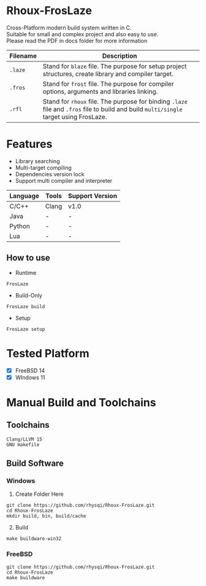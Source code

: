 # Rhoux-FrosLaze
Cross-Platform modern build system written in C. <br>
Suitable for small and complex project and also easy to use. <br>
Please read the PDF in docs folder for more information

| Filename | Description |
| - | -
| `.laze` | Stand for `blaze` file. The purpose for setup project structures, create library and compiler target.
| `.fros` | Stand for `frost` file. The purpose for compiler options, arguments and libraries linking.
| `.rfl`  | Stand for `rhoux` file. The purpose for binding `.laze` file and `.fros` file to build and build `multi/single` target using FrosLaze.

# Features
- Library searching
- Multi-target compiling
- Dependencies version lock
- Support multi compiler and interpreter

| Language | Tools | Support Version
| - | - | -
| C/C++ | Clang | v1.0 |
| Java | - | - |
| Python | - | - |
| Lua | - | - |


## How to use
- Runtime
```
FrosLaze
```
- Build-Only
```
FrosLaze build
```
- Setup
```
FrosLaze setup
```

# Tested Platform
- [x] FreeBSD 14
- [x] WIndows 11

# Manual Build and Toolchains
## Toolchains
```
Clang/LLVM 15
GNU makefile
```

## Build Software
### Windows
1. Create Folder Here
```
git clone https://github.com/rhysqi/Rhoux-FrosLaze.git
cd Rhoux-FrosLaze
mkdir build, bin, build/cache
```

2. Build
```
make buildware-win32
```

### FreeBSD
```
git clone https://github.com/rhysqi/Rhoux-FrosLaze.git
cd Rhoux-FrosLaze
make buildware
```

